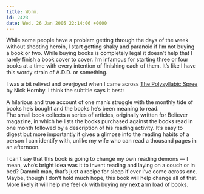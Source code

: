```yaml
---
title: Worm.
id: 2423
date: Wed, 26 Jan 2005 22:14:06 +0000
---
```


While some people have a problem getting through the days of the week without shooting heroin, I start getting shaky and paranoid if I’m not buying a book or two. While buying books is completely legal it doesn’t help that I rarely finish a book cover to cover. I’m infamous for starting three or four books at a time with every intention of finishing each of them. It’s like I have this wordy strain of <span class="caps">A.D.D.</span> or something.  

I was a bit relived and overjoyed when I came across [The Polysyllabic Spree](http://www.amazon.com/exec/obidos/redirect?tag=airbag-20&path=tg%2Fdetail%2F-%2F1932416242%2F) by Nick Hornby. I think the subtitle says it best:



<div class="quote">A hilarious and true account of one man’s struggle with the monthly tide of books he’s bought and the books he’s been meaning to read.</div>The small book collects a series of articles, originally written for Believer magazine, in which he lists the books purchased against the books read in one month followed by a description of his reading activity. It’s easy to digest but more importantly it gives a glimpse into the reading habits of a person I can identify with, unlike my wife who can read a thousand pages in an afternoon.  

I can’t say that this book is going to change my own reading demons — I mean, who’s bright idea was it to invent reading and laying on a couch or in bed? Dammit man, that’s just a recipe for sleep if ever I’ve come across one. Maybe, though I don’t hold much hope, this book will help change all of that. More likely it will help me feel ok with buying my next arm load of books.





